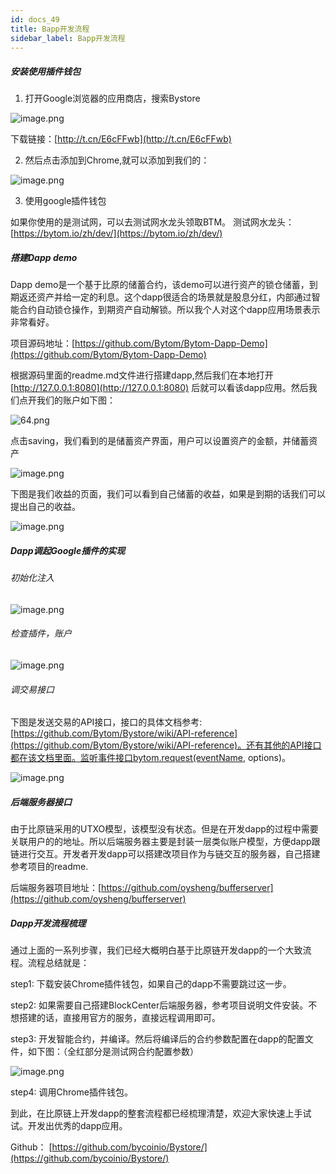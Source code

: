 ```yaml
---
id: docs_49
title: Bapp开发流程
sidebar_label: Bapp开发流程
---
```


##### 安装使用插件钱包

1. 打开Google浏览器的应用商店，搜索Bystore

![image.png](https://i.ibb.co/jG93c47/62.png)

下载链接：[http://t.cn/E6cFFwb](http://t.cn/E6cFFwb)


2. 然后点击添加到Chrome,就可以添加到我们的：

![image.png](https://i.ibb.co/4SZYDGG/43.png)


3. 使用google插件钱包

如果你使用的是测试网，可以去测试网水龙头领取BTM。
测试网水龙头：[https://bytom.io/zh/dev/](https://bytom.io/zh/dev/)


##### 搭建Dapp demo

Dapp demo是一个基于比原的储蓄合约，该demo可以进行资产的锁仓储蓄，到期返还资产并给一定的利息。这个dapp很适合的场景就是股息分红，内部通过智能合约自动锁仓操作，到期资产自动解锁。所以我个人对这个dapp应用场景表示非常看好。

项目源码地址：[https://github.com/Bytom/Bytom-Dapp-Demo](https://github.com/Bytom/Bytom-Dapp-Demo)

根据源码里面的readme.md文件进行搭建dapp,然后我们在本地打开[http://127.0.0.1:8080](http://127.0.0.1:8080) 后就可以看该dapp应用。然后我们点开我们的账户如下图：

![64.png](https://i.loli.net/2019/12/06/RUtzPhZESiQxHNM.png)

点击saving，我们看到的是储蓄资产界面，用户可以设置资产的金额，并储蓄资产

![image.png](https://i.ibb.co/BCtS9rF/65.png)

下图是我们收益的页面，我们可以看到自己储蓄的收益，如果是到期的话我们可以提出自己的收益。

![image.png](https://i.ibb.co/WgYrJd9/66.png)


##### Dapp调起Google插件的实现


###### 初始化注入

![image.png](https://i.ibb.co/FVMQH0D/67.jpg)


###### 检查插件，账户

![image.png](https://i.ibb.co/L1V7qJh/68.png)


###### 调交易接口

下图是发送交易的API接口，接口的具体文档参考:[https://github.com/Bytom/Bystore/wiki/API-reference](https://github.com/Bytom/Bystore/wiki/API-reference)。还有其他的API接口都在该文档里面。监听事件接口bytom.request(eventName, options)。

![image.png](https://i.ibb.co/DYC24TB/69.jpg)


##### 后端服务器接口

由于比原链采用的UTXO模型，该模型没有状态。但是在开发dapp的过程中需要关联用户的的地址。所以后端服务器主要是封装一层类似账户模型，方便dapp跟链进行交互。开发者开发dapp可以搭建改项目作为与链交互的服务器，自己搭建参考项目的readme.

后端服务器项目地址：[https://github.com/oysheng/bufferserver](https://github.com/oysheng/bufferserver)


##### Dapp开发流程梳理

通过上面的一系列步骤，我们已经大概明白基于比原链开发dapp的一个大致流程。流程总结就是：


step1: 下载安装Chrome插件钱包，如果自己的dapp不需要跳过这一步。


step2: 如果需要自己搭建BlockCenter后端服务器，参考项目说明文件安装。不想搭建的话，直接用官方的服务，直接远程调用即可。

step3: 开发智能合约，并编译。然后将编译后的合约参数配置在dapp的配置文件，如下图：（全红部分是测试网合约配置参数）

![image.png](https://i.ibb.co/XjMVkZf/70.png)

step4: 调用Chrome插件钱包。

到此，在比原链上开发dapp的整套流程都已经梳理清楚，欢迎大家快速上手试试。开发出优秀的dapp应用。

Github： [https://github.com/bycoinio/Bystore/](https://github.com/bycoinio/Bystore/)
